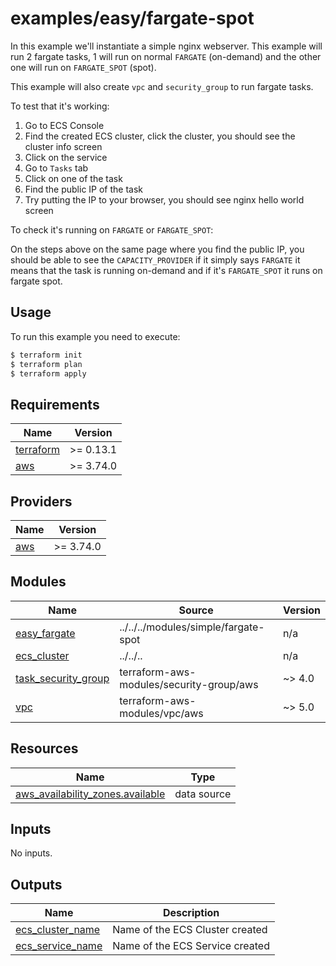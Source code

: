 # examples/easy/fargate-spot

In this example we'll instantiate a simple nginx webserver.
This example will run 2 fargate tasks, 1 will run on normal `FARGATE` (on-demand) and the other one will run on `FARGATE_SPOT` (spot).

This example will also create `vpc` and `security_group` to run fargate tasks.

To test that it's working:
1. Go to ECS Console
1. Find the created ECS cluster, click the cluster, you should see the cluster info screen
1. Click on the service
1. Go to `Tasks` tab
1. Click on one of the task
1. Find the public IP of the task
1. Try putting the IP to your browser, you should see nginx hello world screen


To check it's running on `FARGATE` or `FARGATE_SPOT`:

On the steps above on the same page where you find the public IP, you should be able to see the `CAPACITY_PROVIDER`
if it simply says `FARGATE` it means that the task is running on-demand and if it's `FARGATE_SPOT` it runs on fargate spot.

## Usage

To run this example you need to execute:

```bash
$ terraform init
$ terraform plan
$ terraform apply
```


<!-- BEGINNING OF PRE-COMMIT-TERRAFORM DOCS HOOK -->
## Requirements

| Name | Version |
|------|---------|
| <a name="requirement_terraform"></a> [terraform](#requirement\_terraform) | >= 0.13.1 |
| <a name="requirement_aws"></a> [aws](#requirement\_aws) | >= 3.74.0 |

## Providers

| Name | Version |
|------|---------|
| <a name="provider_aws"></a> [aws](#provider\_aws) | >= 3.74.0 |

## Modules

| Name | Source | Version |
|------|--------|---------|
| <a name="module_easy_fargate"></a> [easy\_fargate](#module\_easy\_fargate) | ../../../modules/simple/fargate-spot | n/a |
| <a name="module_ecs_cluster"></a> [ecs\_cluster](#module\_ecs\_cluster) | ../../.. | n/a |
| <a name="module_task_security_group"></a> [task\_security\_group](#module\_task\_security\_group) | terraform-aws-modules/security-group/aws | ~> 4.0 |
| <a name="module_vpc"></a> [vpc](#module\_vpc) | terraform-aws-modules/vpc/aws | ~> 5.0 |

## Resources

| Name | Type |
|------|------|
| [aws_availability_zones.available](https://registry.terraform.io/providers/hashicorp/aws/latest/docs/data-sources/availability_zones) | data source |

## Inputs

No inputs.

## Outputs

| Name | Description |
|------|-------------|
| <a name="output_ecs_cluster_name"></a> [ecs\_cluster\_name](#output\_ecs\_cluster\_name) | Name of the ECS Cluster created |
| <a name="output_ecs_service_name"></a> [ecs\_service\_name](#output\_ecs\_service\_name) | Name of the ECS Service created |
<!-- END OF PRE-COMMIT-TERRAFORM DOCS HOOK -->
